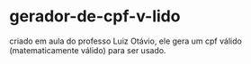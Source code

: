 # gerador-de-cpf-v-lido

criado em aula do professo Luiz Otávio, ele gera um cpf válido (matematicamente válido) para ser usado. 
